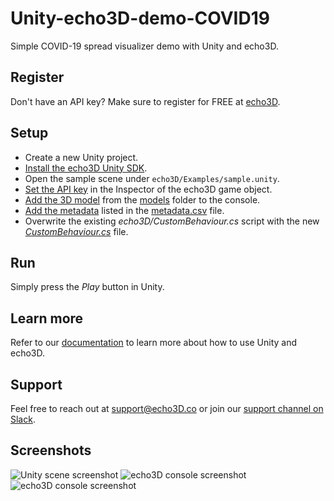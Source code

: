 # Unity-echo3D-demo-COVID19
Simple COVID-19 spread visualizer demo with Unity and echo3D.

## Register
Don't have an API key? Make sure to register for FREE at [echo3D](https://console.echo3D.co/#/auth/register).

## Setup
* Create a new Unity project.
* [Install the echo3D Unity SDK](https://docs.echo3D.co/unity/installation).
* Open the sample scene under `echo3D/Examples/sample.unity`.
* [Set the API key](https://docs.echo3D.co/unity/using-the-sdk) in the Inspector of the echo3D game object.
* [Add the 3D model](https://docs.echo3D.co/quickstart/add-a-3d-model) from the [models](./models) folder to the console.
* [Add the metadata](https://docs.echo3D.co/web-console/manage-pages/data-page/how-to-add-data#adding-metadata) listed in the [metadata.csv](./models/metadata.csv) file.
* Overwrite the existing _echo3D/CustomBehaviour.cs_ script with the new [_CustomBehaviour.cs_](./CustomBehaviour.cs) file.

## Run
Simply press the _Play_ button in Unity.

## Learn more
Refer to our [documentation](https://docs.echo3D.co/unity/) to learn more about how to use Unity and echo3D.

## Support
Feel free to reach out at [support@echo3D.co](mailto:support@echo3D.co) or join our [support channel on Slack](https://go.echo3D.co/join). 

## Screenshots
![Unity scene screenshot](/images/Unity.JPG)
![echo3D console screenshot](/images/Console%20(Card%20Front).png)
![echo3D console screenshot](/images/Console%20(Card%20Back).png)
